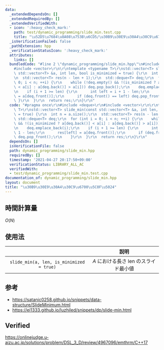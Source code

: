 ```yaml
---
data:
  _extendedDependsOn: []
  _extendedRequiredBy: []
  _extendedVerifiedWith:
  - icon: ':heavy_check_mark:'
    path: test/dynamic_programming/slide_min.test.cpp
    title: "\u52D5\u7684\u8A08\u753B\u6CD5/\u30B9\u30E9\u30A4\u30C9\u6700\u5C0F\u5024"
  _isVerificationFailed: false
  _pathExtension: hpp
  _verificationStatusIcon: ':heavy_check_mark:'
  attributes:
    links: []
  bundledCode: "#line 2 \"dynamic_programming/slide_min.hpp\"\n#include <deque>\r\n\
    #include <vector>\r\n\r\ntemplate <typename T>\r\nstd::vector<T> slide_min(const\
    \ std::vector<T> &a, int len, bool is_minimized = true) {\r\n  int n = a.size();\r\
    \n  std::vector<T> res(n - len + 1);\r\n  std::deque<T> deq;\r\n  for (int i =\
    \ 0; i < n; ++i) {\r\n    while (!deq.empty() && !(is_minimized ? a[deq.back()]\
    \ < a[i] : a[deq.back()] > a[i])) deq.pop_back();\r\n    deq.emplace_back(i);\r\
    \n    if (i + 1 >= len) {\r\n      int left = i + 1 - len;\r\n      res[left]\
    \ = a[deq.front()];\r\n      if (deq.front() == left) deq.pop_front();\r\n   \
    \ }\r\n  }\r\n  return res;\r\n}\r\n"
  code: "#pragma once\r\n#include <deque>\r\n#include <vector>\r\n\r\ntemplate <typename\
    \ T>\r\nstd::vector<T> slide_min(const std::vector<T> &a, int len, bool is_minimized\
    \ = true) {\r\n  int n = a.size();\r\n  std::vector<T> res(n - len + 1);\r\n \
    \ std::deque<T> deq;\r\n  for (int i = 0; i < n; ++i) {\r\n    while (!deq.empty()\
    \ && !(is_minimized ? a[deq.back()] < a[i] : a[deq.back()] > a[i])) deq.pop_back();\r\
    \n    deq.emplace_back(i);\r\n    if (i + 1 >= len) {\r\n      int left = i +\
    \ 1 - len;\r\n      res[left] = a[deq.front()];\r\n      if (deq.front() == left)\
    \ deq.pop_front();\r\n    }\r\n  }\r\n  return res;\r\n}\r\n"
  dependsOn: []
  isVerificationFile: false
  path: dynamic_programming/slide_min.hpp
  requiredBy: []
  timestamp: '2021-04-27 20:17:50+09:00'
  verificationStatus: LIBRARY_ALL_AC
  verifiedWith:
  - test/dynamic_programming/slide_min.test.cpp
documentation_of: dynamic_programming/slide_min.hpp
layout: document
title: "\u30B9\u30E9\u30A4\u30C9\u6700\u5C0F\u5024"
---
```



## 時間計算量

$O(N)$


## 使用法

||説明|
|:--:|:--:|
|`slide_min(a, len, is_minimized = true)`|$A$ における長さ $\mathrm{len}$ のスライド最小値|


## 参考

- https://satanic0258.github.io/snippets/data-structure/SlideMinimum.html
- https://ei1333.github.io/luzhiled/snippets/dp/slide-min.html


## Verified

https://onlinejudge.u-aizu.ac.jp/solutions/problem/DSL_3_D/review/4967096/emthrm/C++17
